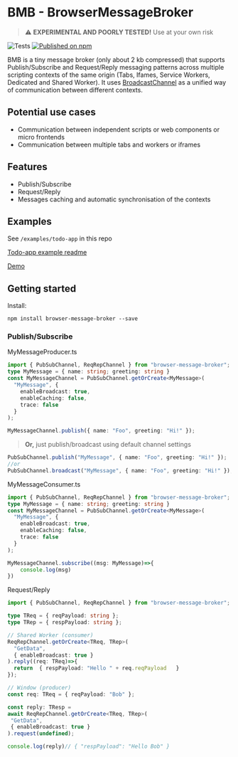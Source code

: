 # BMB - BrowserMessageBroker

> ⚠️ **EXPERIMENTAL AND POORLY TESTED!** Use at your own risk

![Tests](https://github.com/A-Maiorov/bmb/actions/workflows/test.yml/badge.svg)
[![Published on npm](https://img.shields.io/npm/v/browser-message-broker.svg?logo=npm)](https://www.npmjs.com/package/browser-message-broker)

BMB is a tiny message broker (only about 2 kb compressed) that supports Publish/Subscribe and Request/Reply messaging patterns across multiple scripting contexts of the same origin (Tabs, Ifames, Service Workers, Dedicated and Shared Worker). It uses [BroadcastChannel](https://developer.mozilla.org/en-US/docs/Web/API/BroadcastChannel#browser_compatibility) as a unified way of communication between different contexts.

## Potential use cases

- Communication between independent scripts or web components or micro frontends
- Communication between multiple tabs and workers or iframes

## Features

- Publish/Subscribe
- Request/Reply
- Messages caching and automatic synchronisation of the contexts

## Examples

See `/examples/todo-app` in this repo

[Todo-app example readme](/examples/todo-app/readme.md)

[Demo](https://a-maiorov.github.io/bmb/)

## Getting started

Install:

```console
npm install browser-message-broker --save
```

### Publish/Subscribe

MyMessageProducer.ts

```ts
import { PubSubChannel, ReqRepChannel } from "browser-message-broker";
type MyMessage = { name: string; greeting: string }
const MyMessageChannel = PubSubChannel.getOrCreate<MyMessage>(
  "MyMessage", {
    enableBroadcast: true,
    enableCaching: false,
    trace: false
  }
);

MyMessageChannel.publish({ name: "Foo", greeting: "Hi!" });
```

> **Or,** just publish/broadcast using default channel settings

```ts
PubSubChannel.publish("MyMessage", { name: "Foo", greeting: "Hi!" });
//or
PubSubChannel.broadcast("MyMessage", { name: "Foo", greeting: "Hi!" });
```

MyMessageConsumer.ts

```ts
import { PubSubChannel, ReqRepChannel } from "browser-message-broker";
type MyMessage = { name: string; greeting: string }
const MyMessageChannel = PubSubChannel.getOrCreate<MyMessage>(
  "MyMessage", {
    enableBroadcast: true,
    enableCaching: false,
    trace: false
  }
);

MyMessageChannel.subscribe((msg: MyMessage)=>{
    console.log(msg)
})
```

Request/Reply

```ts
import { PubSubChannel, ReqRepChannel } from "browser-message-broker";

type TReq = { reqPayload: string };
type TRep = { respPayload: string };

// Shared Worker (consumer)
ReqRepChannel.getOrCreate<TReq, TRep>(
  "GetData", 
  { enableBroadcast: true }
).reply((req: TReq)=>{
  return  { respPayload: "Hello " + req.reqPayload   }
});

// Window (producer)
const req: TReq = { reqPayload: "Bob" };

const reply: TResp = 
await ReqRepChannel.getOrCreate<TReq, TRep>(
 "GetData", 
 { enableBroadcast: true }
).request(undefined);

console.log(reply)// { "respPayload": "Hello Bob" }
```

